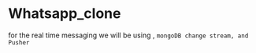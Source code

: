# Whatsapp_clone

for the real time messaging we will be using , `mongoDB change stream, and Pusher`


